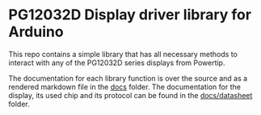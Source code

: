 # PG12032D Display driver library for Arduino

This repo contains a simple library that has all necessary methods to interact with any of the PG12032D series displays from Powertip.

The documentation for each library function is over the source and as a rendered markdown file in the [docs](docs/API.md) folder.
The documentation for the display, its used chip and its protocol can be found in the [docs/datasheet](docs/datasheets//README.md) folder.
